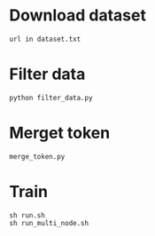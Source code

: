 # Download dataset
```
url in dataset.txt
```
# Filter data
```
python filter_data.py
```
# Merget token
```
merge_token.py
```
# Train
```
sh run.sh
sh run_multi_node.sh
```
